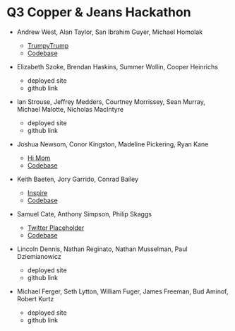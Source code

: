 # Q3 Copper & Jeans Hackathon

* Andrew West, Alan Taylor, San Ibrahim Guyer, Michael Homolak
  * [TrumpyTrump](https://trumpytrump.firebaseapp.com/)
  * [Codebase](https://github.com/mhomolak/Trumpytrump)

* Elizabeth Szoke, Brendan Haskins, Summer Wollin, Cooper Heinrichs
  * deployed site
  * github link

* Ian Strouse, Jeffrey Medders, Courtney Morrissey, Sean Murray, Michael Malotte, Nicholas MacIntyre
  * deployed site
  * github link

* Joshua Newsom, Conor Kingston, Madeline Pickering, Ryan Kane
  * [Hi Mom](https://hi-mom.herokuapp.com)
  * [Codebase](https://github.com/bossjohnson/solarfun)

* Keith Baeten, Jory Garrido, Conrad Bailey
  * [Inspire](https://inspiration-maker.herokuapp.com/)
  * [Codebase](https://github.com/CGBailey/InspireExpress)

* Samuel Cate, Anthony Simpson, Philip Skaggs
  * [Twitter Placeholder](https://fierce-thicket-91134.herokuapp.com/)
  * [Codebase](https://github.com/artnoisenik/twitter-placeholder)

* Lincoln Dennis, Nathan Reginato, Nathan Musselman, Paul Dziemianowicz
  * deployed site
  * github link

* Michael Ferger, Seth Lytton, William Fuger, James Freeman, Bud Aminof, Robert Kurtz
  * deployed site
  * github link
